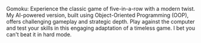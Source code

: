 Gomoku: Experience the classic game of five-in-a-row with a modern twist. 
My AI-powered version, built using Object-Oriented Programming (OOP), offers challenging gameplay and strategic depth. 
Play against the computer and test your skills in this engaging adaptation of a timeless game.
I bet you can't beat it in hard mode.
